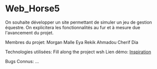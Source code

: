 # Web_Horse5


On souhaite développer un site permettant de simuler un jeu de gestion équestre.  On explicitera les fonctionnalités au fur et à mesure due l'avancement du projet.

 Membres du projet:
   Morgan Malle
   Eya Rekik
   Ahmadou Cherif Dia

  Technologies utilisées:
    Fill along the project
wsh
  Lien démo:
    [Inspiration](https://www.equideow.com/)

  Bugs Connus:
    ...
